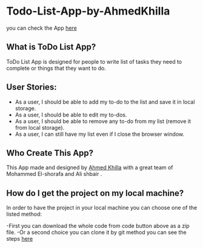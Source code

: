 # Todo-List-App-by-AhmedKhilla

you can check the App [here](https://ahmedkhilla.github.io/Todo-List-App-by-AhmedKhilla/)

## What is ToDo List App?

ToDo List App is designed for people to write list of tasks they need to complete or things that they want to do.

## User Stories:

- As a user, I should be able to add my to-do to the list and save it in local storage.
- As a user, I should be able to edit my to-dos.
- As a user, I should be able to remove any to-do from my list (remove it from local storage).
- As a user, I can still have my list even if I close the browser window.

## Who Create This App?

This App made and designed by [Ahmed Khilla](https://github.com/ahmedkhilla) with a great team of Mohammed El-shorafa and Ali shbair .

## How do I get the project on my local machine?

In order to have the project in your local machine you can choose one of the listed method:

-First you can download the whole code from code button above as a zip file.
-Or a second choice you can clone it by git method you can see the steps [here](https://docs.github.com/en/repositories/creating-and-managing-repositories/cloning-a-repository)
